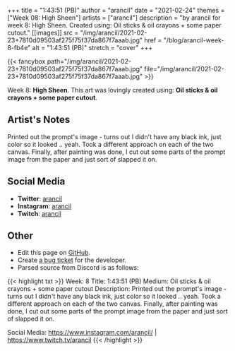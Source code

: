 +++
title =       "1:43:51 (PB)"
author =      "arancil"
date =        "2021-02-24"
themes =      ["Week 08: High Sheen"]
artists =     ["arancil"]
description = "by arancil for week 8: High Sheen. Created using: Oil sticks & oil crayons + some paper cutout."
[[images]]
              src = "/img/arancil/2021-02-23+7810d09503af275f75f37da867f7aaab.jpg"
              href = "/blog/arancil-week-8-fb4e"
              alt = "1:43:51 (PB)"
              stretch = "cover"
+++


{{< fancybox path="/img/arancil/2021-02-23+7810d09503af275f75f37da867f7aaab.jpg" file="/img/arancil/2021-02-23+7810d09503af275f75f37da867f7aaab.jpg" >}}


Week 8: **High Sheen**. This art was lovingly created using: **Oil sticks & oil crayons + some paper cutout**.

## Artist's Notes

Printed out the prompt's image - turns out I didn't have any black ink, just color so it looked .. yeah. Took a different approach on each of the two canvas. Finally, after painting was done, I cut out some parts of the prompt image from the paper and just sort of slapped it on.

## Social Media

- **Twitter**: <a href='https://twitter.com/arancil' target='_blank'>arancil</a>
- **Instagram**: <a href='https://instagram.com/arancil' target='_blank'>arancil</a>
- **Twitch**: <a href='https://twitch.tv/arancil' target='_blank'>arancil</a>


## Other

- Edit this page on [GitHub](https://github.com/teaminkling/web-refresh/edit/main/blog/content/blog/arancil-week-8-fb4e.md).
- Create [a bug ticket](https://github.com/teaminkling/web-refresh/issues/new?assignees=&labels=bug&template=problem-report.md&title=) for the developer.
- Parsed source from Discord is as follows:

{{< highlight txt >}}
Week: 8
Title: 1:43:51 (PB)
Medium: Oil sticks & oil crayons + some paper cutout
Description: Printed out the prompt's image - turns out I didn't have any black ink, just color so it looked .. yeah. Took a different approach on each of the two canvas. Finally, after painting was done, I cut out some parts of the prompt image from the paper and just sort of slapped it on.

Social Media: https://www.instagram.com/arancil/ | https://www.twitch.tv/arancil
{{< /highlight >}}
